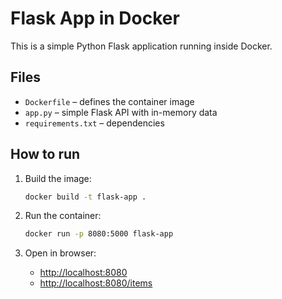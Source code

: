 # Flask App in Docker

This is a simple Python Flask application running inside Docker.

## Files

- `Dockerfile` – defines the container image
- `app.py` – simple Flask API with in-memory data
- `requirements.txt` – dependencies


## How to run

1. Build the image:
   ```bash
   docker build -t flask-app .
   ```

2. Run the container:
   ```bash
   docker run -p 8080:5000 flask-app
   ```

3. Open in browser:
   - [http://localhost:8080](http://localhost:8080)
   - [http://localhost:8080/items](http://localhost:8080/items)

